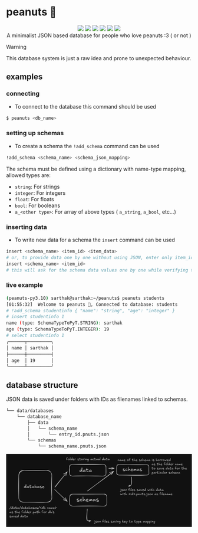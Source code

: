 # peanuts 🥜

<p align="center">
<img src="https://img.shields.io/github/license/externref/peanuts?style=flat-square">
<img src="https://img.shields.io/badge/code%20style-ruff-000000.svg?style=flat-square">
<img src="https://img.shields.io/badge/%20type_checker-pyright-%231674b1?style=flat-square">
<img src="https://img.shields.io/github/stars/externref/peanuts?style=flat-square">
<img src="https://img.shields.io/github/last-commit/externref/peanuts?style=flat-square">
<img src="https://img.shields.io/pypi/pyversions/peanuts?style=flat-square"><br>
A minimalist JSON based database for people who love peanuts :3 ( or not )
</p>



> [!WARNING]  
> This database system is just a raw idea and prone to unexpected behaviour. 

## examples 

### connecting

* To connect to the database this command should be used 
```sh
$ peanuts <db_name>
```

### setting up schemas

* To create a schema the `!add_schema` command can be used 
```sh
!add_schema <schema_name> <schema_json_mapping>
```
The schema must be defined using a dictionary with name-type mapping, allowed types are:
* `string`: For strings
* `integer`: For integers
* `float`: For floats
* `bool`: For booleans
* `a_<other type>`: For array of above types ( `a_string`, `a_bool`, etc...)

### inserting data

* To write new data for a schema the `insert` command can be used
```sh
insert <schema_name> <item_id> <item_data>
# or, to provide data one by one without using JSON, enter only item_id
insert <schema_name> <item_id> 
# this will ask for the schema data values one by one while verifying types.
```

### live example

```sh
(peanuts-py3.10) sarthak@sarthak:~/peanuts$ peanuts students
[01:55:32]  Welcome to peanuts 🥜, Connected to database: students
# !add_schema studentinfo { "name": "string", "age": "integer" }
# insert studentinfo 1
name (type: SchemaTypeToPyT.STRING): sarthak
age (type: SchemaTypeToPyT.INTEGER): 19
# select studentinfo 1
╭──────┬─────────╮
│ name │ sarthak │
├──────┼─────────┤
│ age  │ 19      │
╰──────┴─────────╯
```

## database structure

JSON data is saved under folders with IDs as filenames linked to schemas.

```
└── data/databases
    └── database_name
        ├── data
        │   └── schema_name
        │       └── entry_id.pnuts.json
        └── schemas
            └── schema_name.pnuts.json
```
![](./assets/structure.png)


